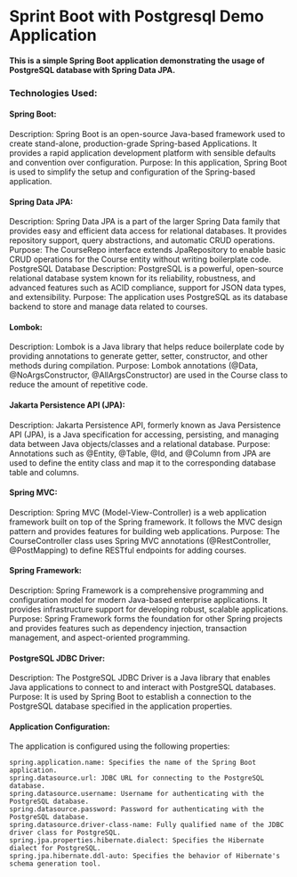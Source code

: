 # Sprint Boot with Postgresql Demo Application

#### This is a simple Spring Boot application demonstrating the usage of PostgreSQL database with Spring Data JPA.

### Technologies Used:

#### Spring Boot:
Description: Spring Boot is an open-source Java-based framework used to create stand-alone, production-grade Spring-based Applications. It provides a rapid application development platform with sensible defaults and convention over configuration.
Purpose: In this application, Spring Boot is used to simplify the setup and configuration of the Spring-based application.

#### Spring Data JPA:
Description: Spring Data JPA is a part of the larger Spring Data family that provides easy and efficient data access for relational databases. It provides repository support, query abstractions, and automatic CRUD operations.
Purpose: The CourseRepo interface extends JpaRepository to enable basic CRUD operations for the Course entity without writing boilerplate code.
PostgreSQL Database
Description: PostgreSQL is a powerful, open-source relational database system known for its reliability, robustness, and advanced features such as ACID compliance, support for JSON data types, and extensibility.
Purpose: The application uses PostgreSQL as its database backend to store and manage data related to courses.

#### Lombok:
Description: Lombok is a Java library that helps reduce boilerplate code by providing annotations to generate getter, setter, constructor, and other methods during compilation.
Purpose: Lombok annotations (@Data, @NoArgsConstructor, @AllArgsConstructor) are used in the Course class to reduce the amount of repetitive code.

#### Jakarta Persistence API (JPA):
Description: Jakarta Persistence API, formerly known as Java Persistence API (JPA), is a Java specification for accessing, persisting, and managing data between Java objects/classes and a relational database.
Purpose: Annotations such as @Entity, @Table, @Id, and @Column from JPA are used to define the entity class and map it to the corresponding database table and columns.

#### Spring MVC:
Description: Spring MVC (Model-View-Controller) is a web application framework built on top of the Spring framework. It follows the MVC design pattern and provides features for building web applications.
Purpose: The CourseController class uses Spring MVC annotations (@RestController, @PostMapping) to define RESTful endpoints for adding courses.

#### Spring Framework:
Description: Spring Framework is a comprehensive programming and configuration model for modern Java-based enterprise applications. It provides infrastructure support for developing robust, scalable applications.
Purpose: Spring Framework forms the foundation for other Spring projects and provides features such as dependency injection, transaction management, and aspect-oriented programming.

#### PostgreSQL JDBC Driver:
Description: The PostgreSQL JDBC Driver is a Java library that enables Java applications to connect to and interact with PostgreSQL databases.
Purpose: It is used by Spring Boot to establish a connection to the PostgreSQL database specified in the application properties.

#### Application Configuration:

The application is configured using the following properties:

```lombok.config
spring.application.name: Specifies the name of the Spring Boot application.
spring.datasource.url: JDBC URL for connecting to the PostgreSQL database.
spring.datasource.username: Username for authenticating with the PostgreSQL database.
spring.datasource.password: Password for authenticating with the PostgreSQL database.
spring.datasource.driver-class-name: Fully qualified name of the JDBC driver class for PostgreSQL.
spring.jpa.properties.hibernate.dialect: Specifies the Hibernate dialect for PostgreSQL.
spring.jpa.hibernate.ddl-auto: Specifies the behavior of Hibernate's schema generation tool.
```
